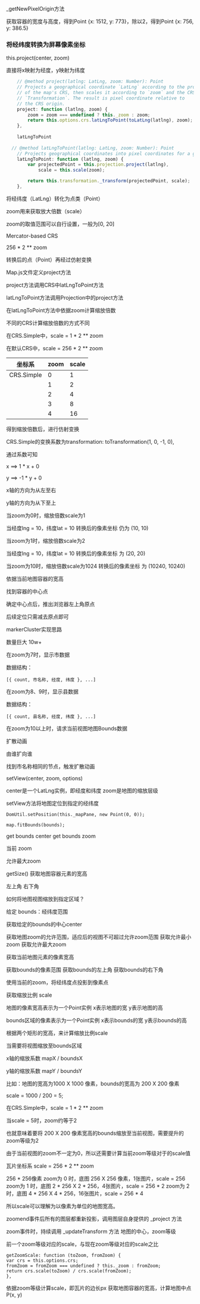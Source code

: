 

\_getNewPixelOrigin方法

获取容器的宽度与高度，得到Point {x: 1512, y: 773}，除以2，得到Point {x: 756, y: 386.5}

### 将经纬度转换为屏幕像素坐标

this.project(center, zoom)

直接将x映射为经度，y映射为纬度

```js
	// @method project(latlng: LatLng, zoom: Number): Point
	// Projects a geographical coordinate `LatLng` according to the projection
	// of the map's CRS, then scales it according to `zoom` and the CRS's
	// `Transformation`. The result is pixel coordinate relative to
	// the CRS origin.
	project: function (latlng, zoom) {
		zoom = zoom === undefined ? this._zoom : zoom;
		return this.options.crs.latLngToPoint(toLatLng(latlng), zoom);
	},
	
	latLngToPoint
	
  // @method latLngToPoint(latlng: LatLng, zoom: Number): Point
	// Projects geographical coordinates into pixel coordinates for a given zoom.
	latLngToPoint: function (latlng, zoom) {
		var projectedPoint = this.projection.project(latlng),
		    scale = this.scale(zoom);

		return this.transformation._transform(projectedPoint, scale);
	},

```

将经纬度（LatLng）转化为点类（Point）

zoom用来获取放大倍数（scale）

zoom的取值范围可以自行设置，一般为\[0, 20]

Mercator-based CRS

256 * 2 ** zoom

转换后的点（Point）再经过仿射变换



Map.js文件定义project方法

project方法调用CRS中latLngToPoint方法

latLngToPoint方法调用Projection中的project方法

在latLngToPoint方法中依据zoom计算缩放倍数

不同的CRS计算缩放倍数的方式不同

在CRS.Simple中，scale = 1 * 2 ** zoom

在默认CRS中，scale = 256 * 2 ** zoom

| 坐标系     | zoom | scale |
| ---------- | ---- | ----- |
| CRS.Simple | 0    | 1     |
|            | 1    | 2     |
|            | 2    | 4     |
|            | 3    | 8     |
|            | 4    | 16    |

得到缩放倍数后，进行仿射变换

CRS.Simple的变换系数为transformation: toTransformation(1, 0, -1, 0),

通过系数可知

x ==> 1 * x + 0

y ==> -1 * y + 0

x轴的方向为从左至右

y轴的方向为从下至上



当zoom为0时，缩放倍数scale为1

当经度lng = 10，纬度lat = 10
转换后的像素坐标 仍为 (10, 10)

当zoom为1时，缩放倍数scale为2

当经度lng = 10，纬度lat = 10
转换后的像素坐标 为 (20, 20)

当zoom为10时，缩放倍数scale为1024
转换后的像素坐标 为 (10240, 10240)




依据当前地图容器的宽高

找到容器的中心点

确定中心点后，推出浏览器左上角原点

后续定位只需减去原点即可



markerCluster实现思路

数量巨大 10w+

在zoom为7时，显示市数据

数据结构：

```
[{ count, 市名称, 经度, 纬度 }, ...]
```

在zoom为8、9时，显示县数据

数据结构：

```
[{ count, 县名称, 经度, 纬度 }, ...]
```

在zoom为10以上时，请求当前视图地图Bounds数据


扩散动画

由谁扩向谁

找到市名称相同的节点，触发扩散动画


setView(center, zoom, options)

center是一个LatLng实例，即经度和纬度
zoom是地图的缩放层级


setView方法将地图定位到指定的经纬度



`DomUtil.setPosition(this._mapPane, new Point(0, 0));`

`map.fitBounds(bounds);`

get bounds center
get bounds zoom


当前 zoom



允许最大zoom

getSize()
获取地图容器元素的宽高


左上角
右下角

如何将地图视图缩放到指定区域？

给定
bounds：经纬度范围


获取给定的bounds的中心center

获取地图zoom的允许范围，适应后的视图不可超过允许zoom范围
获取允许最小zoom
获取允许最大zoom

获取当前地图元素的像素宽高

获取bounds的像素范围
获取bounds的左上角
获取bounds的右下角

使用当前的zoom，将经纬度点投影到像素点


获取缩放比例 scale

地图的像素宽高表示为一个Point实例
x表示地图的宽
y表示地图的高

bounds区域的像素表示为一个Point实例
x表示bounds的宽
y表示bounds的高

根据两个矩形的宽高，来计算缩放比例scale

当需要将视图缩放至bounds区域

x轴的缩放系数
mapX / boundsX

y轴的缩放系数
mapY / boundsY


比如：地图的宽高为1000 X 1000 像素，bounds的宽高为 200 X 200 像素

scale = 1000 / 200 = 5;

在CRS.Simple中，scale = 1 * 2 ** zoom

当scale = 5时，zoom约等于2

也就意味着要将
200 X 200 像素宽高的bounds缩放至当前视图，需要提升的zoom等级为2

由于当前视图的zoom不一定为0，所以还需要计算当前zoom等级对于的scale值






瓦片坐标系
scale = 256 * 2 ** zoom

256 * 256像素
zoom为 0 时，底图 256 X 256 像素，1张图片，scale = 256
zoom为 1 时，底图 2 * 256 X 2 * 256，4张图片，scale = 256 * 2
zoom为 2 时，底图 4 * 256 X 4 * 256，16张图片，scale = 256 * 4

所以scale可以理解为以像素为单位的地图宽高。







zoomend事件后所有的图层都重新投影，调用图层自身提供的 \_project 方法


zoom事件时，持续调用 \_updateTransform 方法
地图的中心，zoom等级

前一个zoom等级对应的scale，与现在zoom等级对应的scale之比

```
getZoomScale: function (toZoom, fromZoom) {
var crs = this.options.crs;
fromZoom = fromZoom === undefined ? this._zoom : fromZoom;
return crs.scale(toZoom) / crs.scale(fromZoom);
},

```


依据zoom等级计算scale，即瓦片的边长px
获取地图容器的宽高，计算地图中点P(x, y)

